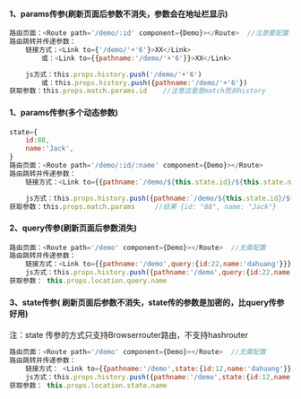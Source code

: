 #### 1、params传参(刷新页面后参数不消失，参数会在地址栏显示)

```js
路由页面：<Route path='/demo/:id' component={Demo}></Route>  //注意要配置 /:id
路由跳转并传递参数：
    链接方式：<Link to={'/demo/'+'6'}>XX</Link>
        或：<Link to={{pathname:'/demo/'+'6'}}>XX</Link>

    js方式：this.props.history.push('/demo/'+'6')  
        或：this.props.history.push({pathname:'/demo/'+'6'})
获取参数：this.props.match.params.id    //注意这里是match而非history
```

#### 1、params传参(多个动态参数)

```js
state={
    id:88,
    name:'Jack',
}
路由页面：<Route path='/demo/:id/:name' component={Demo}></Route>  
路由跳转并传递参数：
    链接方式：<Link to={{pathname:`/demo/${this.state.id}/${this.state.name}`}}>XX</Link>

    js方式：this.props.history.push({pathname:`/demo/${this.state.id}/${this.state.name}`})
获取参数：this.props.match.params     //结果 {id: "88", name: "Jack"}
```

#### 2、query传参(刷新页面后参数消失)

```js
路由页面：<Route path='/demo' component={Demo}></Route>  //无需配置
路由跳转并传递参数：
    链接方式：<Link to={{pathname:'/demo',query:{id:22,name:'dahuang'}}}>XX</Link>
    js方式：this.props.history.push({pathname:'/demo',query:{id:22,name:'dahuang'}})
获取参数： this.props.location.query.name
```

#### 3、state传参( 刷新页面后参数不消失，state传的参数是加密的，比query传参好用)

注：state 传参的方式只支持Browserrouter路由，不支持hashrouter

```js
路由页面：<Route path='/demo' component={Demo}></Route>  //无需配置
路由跳转并传递参数：
    链接方式： <Link to={{pathname:'/demo',state:{id:12,name:'dahuang'}}}>XX</Link> 
    js方式：this.props.history.push({pathname:'/demo',state:{id:12,name:'dahuang'}})
获取参数： this.props.location.state.name
```